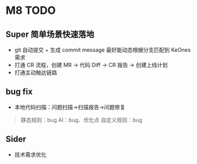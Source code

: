 # M8 TODO

## Super 简单场景快速落地
* git 自动提交 + 生成 commit message  最好能动态根据分支匹配到 KeOnes 需求
* 打通 CR 流程，创建 MR -> 代码 Diff -> CR 报告 -> 创建上线计划
* 打通主动触达链路

## bug fix
* 本地代码扫描：问题扫描->扫描报告->问题修复
> 静态规则：bug
> AI：bug、优化点
> 自定义规则：bug

## Sider
* 技术需求优化